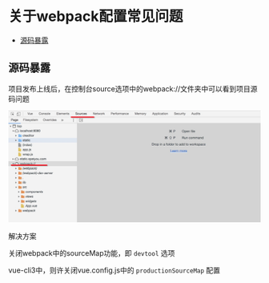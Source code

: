 # 关于webpack配置常见问题
<!-- TOC -->

- [源码暴露](#源码暴露)

<!-- /TOC -->
## 源码暴露

项目发布上线后，在控制台source选项中的webpack://文件夹中可以看到项目源码问题

![源码暴露](../assets/关于webpack配置常见问题/源码暴露.jpg)

解决方案

关闭webpack中的sourceMap功能，即 `devtool` 选项

vue-cli3中，则许关闭vue.config.js中的 `productionSourceMap` 配置
